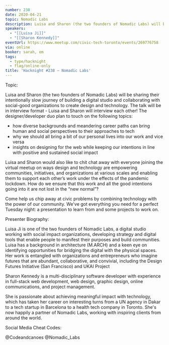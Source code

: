```yaml
---
number: 238
date: 2020-04-21
topic: Nomadic Labs
description: Luisa and Sharon (the two founders of Nomadic Labs) will be sharing their intentionally slow journey of building a digital studio and collaborating with social-good organizations to create design and technology. The talk will be in interview format - Luisa and Sharon will interview each other!
speakers:
  - "[[Luisa Ji]]"
  - "[[Sharon Kennedy]]"
eventUrl: https://www.meetup.com/civic-tech-toronto/events/269776758
via: online
booker: sarah, em
tags:
  - type/hacknight
  - flag/online-only
title: 'Hacknight #238 – Nomadic Labs'
---
```


Topic:

Luisa and Sharon (the two founders of Nomadic Labs) will be sharing their intentionally slow journey of building a digital studio and collaborating with social-good organizations to create design and technology. The talk will be in interview format - Luisa and Sharon will interview each other! The designer/developer duo plan to touch on the following topics:

- how diverse backgrounds and meandering career paths can bring human and social perspectives to their approaches to tech
- why we should all bring a bit of our personal lives into our work and vice versa
- insights on designing for the web while keeping our intentions in line with positive and sustained social impact

Luisa and Sharon would also like to chit chat away with everyone joining the virtual meetup on ways design and technology are empowering communities, initiatives, and organizations at various scales and enabling them to support each other’s work under the effects of the pandemic lockdown. How do we ensure that this work and all the good intentions going into it are not lost in the “new normal”?

Come help us chip away at civic problems by combining technology with the power of our community. We've got everything you need for a perfect Tuesday night: a presentation to learn from and some projects to work on.

Presenter Biography:

Luisa Ji is one of the two founders of Nomadic Labs, a digital studio working with social impact organizations, developing strategy and digital tools that enable people to manifest their purposes and build communities. Luisa has a background in architecture (M.ARCH) and a keen eye on identifying opportunities for bridging the digital with the physical spaces. Her work is entangled with organizations and entrepreneurs who imagine futures that are abundant, collaborative, and convivial, including the Design Futures Initiative (San Francisco) and UKAI Project

Sharon Kennedy is a multi-disciplinary software developer with experience in full-stack web development, web design, graphic design, online communications, and project management.

She is passionate about achieving meaningful impact with technology, which has taken her career on interesting turns from a UN agency in Dakar to a tech startup in Barcelona to a health tech company in Toronto. She's now happily a partner of Nomadic Labs, working with inspiring clients from around the world.

Social Media Cheat Codes:


@Codeandcanoes
@Nomadic_Labs
